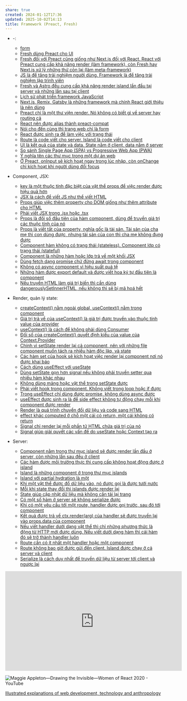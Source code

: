 ```yaml
---
share: true
created: 2024-01-12T17:36
updated: 2025-10-02T14:13
title: Framework (Preact, Fresh)
---
```


- \-: 
    - [form](./form.md)
    - [Fresh dùng Preact cho UI](./Fresh%20d%C3%B9ng%20Preact%20cho%20UI.md)
    - [Fresh đối với Preact cũng giống như Next.js đối với React. React với Preact cung cấp khả năng render (làm framework), còn Fresh hay Next.js xử lý những thứ còn lại (làm meta-framework)](./Fresh%20%C4%91%E1%BB%91i%20v%E1%BB%9Bi%20Preact%20c%C5%A9ng%20gi%E1%BB%91ng%20nh%C6%B0%20Next.js%20%C4%91%E1%BB%91i%20v%E1%BB%9Bi%20React.%20React%20v%E1%BB%9Bi%20Preact%20cung%20c%E1%BA%A5p%20kh%E1%BA%A3%20n%C4%83ng%20render%20(l%C3%A0m%20framework),%20c%C3%B2n%20Fresh%20hay%20Next.js%20x%E1%BB%AD%20l%C3%BD%20nh%E1%BB%AFng%20th%E1%BB%A9%20c%C3%B2n%20l%E1%BA%A1i%20(l%C3%A0m%20meta-framework).md)
    - [JS là để tăng trải nghiệm người dùng. Framework là để tăng trải nghiệm lập trình viên](./JS%20l%C3%A0%20%C4%91%E1%BB%83%20t%C4%83ng%20tr%E1%BA%A3i%20nghi%E1%BB%87m%20ng%C6%B0%E1%BB%9Di%20d%C3%B9ng.%20Framework%20l%C3%A0%20%C4%91%E1%BB%83%20t%C4%83ng%20tr%E1%BA%A3i%20nghi%E1%BB%87m%20l%E1%BA%ADp%20tr%C3%ACnh%20vi%C3%AAn.md)
    - [Fresh và Astro đều cung cấp khả năng render island lần đầu tại server và những lần sau tại client](./Fresh%20v%C3%A0%20Astro%20%C4%91%E1%BB%81u%20cung%20c%E1%BA%A5p%20kh%E1%BA%A3%20n%C4%83ng%20render%20island%20l%E1%BA%A7n%20%C4%91%E1%BA%A7u%20t%E1%BA%A1i%20server%20v%C3%A0%20nh%E1%BB%AFng%20l%E1%BA%A7n%20sau%20t%E1%BA%A1i%20client.md)
    - [Lịch sử phát triển framework JavaScript](./L%E1%BB%8Bch%20s%E1%BB%AD%20ph%C3%A1t%20tri%E1%BB%83n%20framework%20JavaScript.md)
    - [Next.js, Remix, Gatsby là những framework mà chính React giới thiệu là nên dùng](./Next.js,%20Remix,%20Gatsby%20l%C3%A0%20nh%E1%BB%AFng%20framework%20m%C3%A0%20ch%C3%ADnh%20React%20gi%E1%BB%9Bi%20thi%E1%BB%87u%20l%C3%A0%20n%C3%AAn%20d%C3%B9ng.md)
    - [Preact chỉ là một thư viện render. Nó không có biết gì về server hay routing cả](./Preact%20ch%E1%BB%89%20l%C3%A0%20m%E1%BB%99t%20th%C6%B0%20vi%E1%BB%87n%20render.%20N%C3%B3%20kh%C3%B4ng%20c%C3%B3%20bi%E1%BA%BFt%20g%C3%AC%20v%E1%BB%81%20server%20hay%20routing%20c%E1%BA%A3.md)
    - [React nên được alias thành preact-compat](./React%20n%C3%AAn%20%C4%91%C6%B0%E1%BB%A3c%20alias%20th%C3%A0nh%20preact-compat.md)
    - [Nói cho đến cùng thì trang web chỉ là form](./N%C3%B3i%20cho%20%C4%91%E1%BA%BFn%20c%C3%B9ng%20th%C3%AC%20trang%20web%20ch%E1%BB%89%20l%C3%A0%20form.md)
    - [React được sinh ra để làm việc với trạng thái](./React%20%C4%91%C6%B0%E1%BB%A3c%20sinh%20ra%20%C4%91%E1%BB%83%20l%C3%A0m%20vi%E1%BB%87c%20v%E1%BB%9Bi%20tr%E1%BA%A1ng%20th%C3%A1i.md)
    - [Route là code viết cho server. Island là code viết cho client](./Route%20l%C3%A0%20code%20vi%E1%BA%BFt%20cho%20server.%20Island%20l%C3%A0%20code%20vi%E1%BA%BFt%20cho%20client.md)
    - [UI là kết quả của state và data. State nằm ở client, data nằm ở server](./UI%20l%C3%A0%20k%E1%BA%BFt%20qu%E1%BA%A3%20c%E1%BB%A7a%20state%20v%C3%A0%20data.%20State%20n%E1%BA%B1m%20%E1%BB%9F%20client,%20data%20n%E1%BA%B1m%20%E1%BB%9F%20server.md)
    - [So sánh Single Page App (SPA) vs Progressive Web App (PWA)](./So%20s%C3%A1nh%20Single%20Page%20App%20(SPA)%20vs%20Progressive%20Web%20App%20(PWA).md)
    - [Ý nghĩa tên các thư mục trong một dự án web](./%C3%9D%20ngh%C4%A9a%20t%C3%AAn%20c%C3%A1c%20th%C6%B0%20m%E1%BB%A5c%20trong%20m%E1%BB%99t%20d%E1%BB%B1%20%C3%A1n%20web.md)
    - [Ở Preact, onInput sẽ kích hoạt ngay trong lúc nhập, còn onChange chỉ kích hoạt khi người dùng đổi focus](./%E1%BB%9E%20Preact,%20onInput%20s%E1%BA%BD%20k%C3%ADch%20ho%E1%BA%A1t%20ngay%20trong%20l%C3%BAc%20nh%E1%BA%ADp,%20c%C3%B2n%20onChange%20ch%E1%BB%89%20k%C3%ADch%20ho%E1%BA%A1t%20khi%20ng%C6%B0%E1%BB%9Di%20d%C3%B9ng%20%C4%91%E1%BB%95i%20focus.md)

- Component, JSX: 
    - [key là một thuộc tính đặc biệt của vật thể props để việc render được hiệu quả hơn](./Component,%20JSX/JSX,%20props/key%20l%C3%A0%20m%E1%BB%99t%20thu%E1%BB%99c%20t%C3%ADnh%20%C4%91%E1%BA%B7c%20bi%E1%BB%87t%20c%E1%BB%A7a%20v%E1%BA%ADt%20th%E1%BB%83%20props%20%C4%91%E1%BB%83%20vi%E1%BB%87c%20render%20%C4%91%C6%B0%E1%BB%A3c%20hi%E1%BB%87u%20qu%E1%BA%A3%20h%C6%A1n.md)
    - [JSX là cách để viết JS như thể viết HTML](./Component,%20JSX/JSX,%20props/JSX%20l%C3%A0%20c%C3%A1ch%20%C4%91%E1%BB%83%20vi%E1%BA%BFt%20JS%20nh%C6%B0%20th%E1%BB%83%20vi%E1%BA%BFt%20HTML.md)
    - [Props giúp việc thêm property cho DOM giống như thêm attribute cho HTML](./Component,%20JSX/JSX,%20props/Props%20gi%C3%BAp%20vi%E1%BB%87c%20th%C3%AAm%20property%20cho%20DOM%20gi%E1%BB%91ng%20nh%C6%B0%20th%C3%AAm%20attribute%20cho%20HTML.md)
    - [Phải viết JSX trong .jsx hoặc .tsx](./Component,%20JSX/JSX,%20props/Ph%E1%BA%A3i%20vi%E1%BA%BFt%20JSX%20trong%20.jsx%20ho%E1%BA%B7c%20.tsx)
    - [Props là đối số đầu tiên của hàm component, dùng để truyền giá trị các thuộc tính của nó](./Component,%20JSX/JSX,%20props/Props%20l%C3%A0%20%C4%91%E1%BB%91i%20s%E1%BB%91%20%C4%91%E1%BA%A7u%20ti%C3%AAn%20c%E1%BB%A7a%20h%C3%A0m%20component,%20d%C3%B9ng%20%C4%91%E1%BB%83%20truy%E1%BB%81n%20gi%C3%A1%20tr%E1%BB%8B%20c%C3%A1c%20thu%E1%BB%99c%20t%C3%ADnh%20c%E1%BB%A7a%20n%C3%B3.md)
    - [Props là viết tắt của property, nghĩa gốc là tài sản. Tài sản của cha mẹ thì con dùng được, nhưng tài sản của con thì cha mẹ không đụng được](./Component,%20JSX/JSX,%20props/Props%20l%C3%A0%20vi%E1%BA%BFt%20t%E1%BA%AFt%20c%E1%BB%A7a%20property,%20ngh%C4%A9a%20g%E1%BB%91c%20l%C3%A0%20t%C3%A0i%20s%E1%BA%A3n.%20T%C3%A0i%20s%E1%BA%A3n%20c%E1%BB%A7a%20cha%20m%E1%BA%B9%20th%C3%AC%20con%20d%C3%B9ng%20%C4%91%C6%B0%E1%BB%A3c,%20nh%C6%B0ng%20t%C3%A0i%20s%E1%BA%A3n%20c%E1%BB%A7a%20con%20th%C3%AC%20cha%20m%E1%BA%B9%20kh%C3%B4ng%20%C4%91%E1%BB%A5ng%20%C4%91%C6%B0%E1%BB%A3c.md)
    - [Component hàm không có trạng thái (stateless). Component lớp có trạng thái (stateful)](./Component,%20JSX/Component%20h%C3%A0m%20kh%C3%B4ng%20c%C3%B3%20tr%E1%BA%A1ng%20th%C3%A1i%20(stateless).%20Component%20l%E1%BB%9Bp%20c%C3%B3%20tr%E1%BA%A1ng%20th%C3%A1i%20(stateful).md)
    - [Component là những hàm hoặc lớp trả về một khối JSX](./Component,%20JSX/Component%20l%C3%A0%20nh%E1%BB%AFng%20h%C3%A0m%20ho%E1%BA%B7c%20l%E1%BB%9Bp%20tr%E1%BA%A3%20v%E1%BB%81%20m%E1%BB%99t%20kh%E1%BB%91i%20JSX.md)
    - [Dùng fetch dạng promise chứ đừng await trong component](./Component,%20JSX/D%C3%B9ng%20fetch%20d%E1%BA%A1ng%20promise%20ch%E1%BB%A9%20%C4%91%E1%BB%ABng%20await%20trong%20component.md)
    - [Không có async component vì hiệu suất quá tệ](./Component,%20JSX/Kh%C3%B4ng%20c%C3%B3%20async%20component%20v%C3%AC%20hi%E1%BB%87u%20su%E1%BA%A5t%20qu%C3%A1%20t%E1%BB%87.md)
    - [Những hàm được export default và được viết hoa ký tự đầu tiên là component](./Component,%20JSX/Nh%E1%BB%AFng%20h%C3%A0m%20%C4%91%C6%B0%E1%BB%A3c%20export%20default%20v%C3%A0%20%C4%91%C6%B0%E1%BB%A3c%20vi%E1%BA%BFt%20hoa%20k%C3%BD%20t%E1%BB%B1%20%C4%91%E1%BA%A7u%20ti%C3%AAn%20l%C3%A0%20component.md)
    - [Nếu truyền HTML làm giá trị biến thì cần dùng dangerouslySetInnerHTML, nếu không thì sẽ bị mã hoá hết](./Component,%20JSX/N%E1%BA%BFu%20truy%E1%BB%81n%20HTML%20l%C3%A0m%20gi%C3%A1%20tr%E1%BB%8B%20bi%E1%BA%BFn%20th%C3%AC%20c%E1%BA%A7n%20d%C3%B9ng%20dangerouslySetInnerHTML,%20n%E1%BA%BFu%20kh%C3%B4ng%20th%C3%AC%20s%E1%BA%BD%20b%E1%BB%8B%20m%C3%A3%20ho%C3%A1%20h%E1%BA%BFt.md)

- Render, quản lý state: 
    - [createContext() nằm ngoài global, useContext() nằm trong component](./Render,%20qu%E1%BA%A3n%20l%C3%BD%20state/Context/createContext()%20n%E1%BA%B1m%20ngo%C3%A0i%20global,%20useContext()%20n%E1%BA%B1m%20trong%20component.md)
    - [Giá trị trả về của useContext() là giá trị được truyền vào thuộc tính value của provider](./Render,%20qu%E1%BA%A3n%20l%C3%BD%20state/Context/Gi%C3%A1%20tr%E1%BB%8B%20tr%E1%BA%A3%20v%E1%BB%81%20c%E1%BB%A7a%20useContext()%20l%C3%A0%20gi%C3%A1%20tr%E1%BB%8B%20%C4%91%C6%B0%E1%BB%A3c%20truy%E1%BB%81n%20v%C3%A0o%20thu%E1%BB%99c%20t%C3%ADnh%20value%20c%E1%BB%A7a%20provider.md)
    - [useContext() là cách để không phải dùng Consumer](./Render,%20qu%E1%BA%A3n%20l%C3%BD%20state/Context/useContext()%20l%C3%A0%20c%C3%A1ch%20%C4%91%E1%BB%83%20kh%C3%B4ng%20ph%E1%BA%A3i%20d%C3%B9ng%20Consumer.md)
    - [Đối số của createContext() quyết định kiểu của value của Context.Provider](./Render,%20qu%E1%BA%A3n%20l%C3%BD%20state/Context/%C4%90%E1%BB%91i%20s%E1%BB%91%20c%E1%BB%A7a%20createContext()%20quy%E1%BA%BFt%20%C4%91%E1%BB%8Bnh%20ki%E1%BB%83u%20c%E1%BB%A7a%20value%20c%E1%BB%A7a%20Context.Provider.md)
    - [Chính vì setState render lại cả component, nên với những file component muốn tách ra nhiều hàm độc lập, và state](./Render,%20qu%E1%BA%A3n%20l%C3%BD%20state/Hook/Ch%C3%ADnh%20v%C3%AC%20setState%20render%20l%E1%BA%A1i%20c%E1%BA%A3%20component,%20n%C3%AAn%20v%E1%BB%9Bi%20nh%E1%BB%AFng%20file%20component%20mu%E1%BB%91n%20t%C3%A1ch%20ra%20nhi%E1%BB%81u%20h%C3%A0m%20%C4%91%E1%BB%99c%20l%E1%BA%ADp,%20v%C3%A0%20state.md)
    - [Các hàm set của hook sẽ kích hoạt việc render lại component nơi nó được khai báo](./Render,%20qu%E1%BA%A3n%20l%C3%BD%20state/Hook/C%C3%A1c%20h%C3%A0m%20set%20c%E1%BB%A7a%20hook%20s%E1%BA%BD%20k%C3%ADch%20ho%E1%BA%A1t%20vi%E1%BB%87c%20render%20l%E1%BA%A1i%20component%20n%C6%A1i%20n%C3%B3%20%C4%91%C6%B0%E1%BB%A3c%20khai%20b%C3%A1o.md)
    - [Cách dùng useEffect với useState](./Render,%20qu%E1%BA%A3n%20l%C3%BD%20state/Hook/C%C3%A1ch%20d%C3%B9ng%20useEffect%20v%E1%BB%9Bi%20useState.md)
    - [Dùng setState gọn hơn signal nếu không phải truyền setter qua nhiều hàm khác nhau](./Render,%20qu%E1%BA%A3n%20l%C3%BD%20state/Hook/D%C3%B9ng%20setState%20g%E1%BB%8Dn%20h%C6%A1n%20signal%20n%E1%BA%BFu%20kh%C3%B4ng%20ph%E1%BA%A3i%20truy%E1%BB%81n%20setter%20qua%20nhi%E1%BB%81u%20h%C3%A0m%20kh%C3%A1c%20nhau.md)
    - [Không dùng mảng hoặc vật thể trong setState được](./Render,%20qu%E1%BA%A3n%20l%C3%BD%20state/Hook/Kh%C3%B4ng%20d%C3%B9ng%20m%E1%BA%A3ng%20ho%E1%BA%B7c%20v%E1%BA%ADt%20th%E1%BB%83%20trong%20setState%20%C4%91%C6%B0%E1%BB%A3c.md)
    - [Phải viết hook trong component. Không viết trong loop hoặc if được](./Render,%20qu%E1%BA%A3n%20l%C3%BD%20state/Hook/Ph%E1%BA%A3i%20vi%E1%BA%BFt%20hook%20trong%20component.%20Kh%C3%B4ng%20vi%E1%BA%BFt%20trong%20loop%20ho%E1%BA%B7c%20if%20%C4%91%C6%B0%E1%BB%A3c.md)
    - [Trong useEffect chỉ dùng được promise, không dùng async được](./Render,%20qu%E1%BA%A3n%20l%C3%BD%20state/Hook/Trong%20useEffect%20ch%E1%BB%89%20d%C3%B9ng%20%C4%91%C6%B0%E1%BB%A3c%20promise,%20kh%C3%B4ng%20d%C3%B9ng%20async%20%C4%91%C6%B0%E1%BB%A3c.md)
    - [useEffect được sinh ra là để side effect không tự động chạy mỗi khi component được render](./Render,%20qu%E1%BA%A3n%20l%C3%BD%20state/Hook/useEffect%20%C4%91%C6%B0%E1%BB%A3c%20sinh%20ra%20l%C3%A0%20%C4%91%E1%BB%83%20side%20effect%20kh%C3%B4ng%20t%E1%BB%B1%20%C4%91%E1%BB%99ng%20ch%E1%BA%A1y%20m%E1%BB%97i%20khi%20component%20%C4%91%C6%B0%E1%BB%A3c%20render.md)
    - [Render là quá trình chuyển đổi dữ liệu và code sang HTML](./Render,%20qu%E1%BA%A3n%20l%C3%BD%20state/Render%20l%C3%A0%20qu%C3%A1%20tr%C3%ACnh%20chuy%E1%BB%83n%20%C4%91%E1%BB%95i%20d%E1%BB%AF%20li%E1%BB%87u%20v%C3%A0%20code%20sang%20HTML.md)
    - [effect khác computed ở chỗ một cái có return, một cái không có return](./Render,%20qu%E1%BA%A3n%20l%C3%BD%20state/Signal/effect%20kh%C3%A1c%20computed%20%E1%BB%9F%20ch%E1%BB%97%20m%E1%BB%99t%20c%C3%A1i%20c%C3%B3%20return,%20m%E1%BB%99t%20c%C3%A1i%20kh%C3%B4ng%20c%C3%B3%20return.md)
    - [Signal chỉ render lại mỗi phần tử HTML chứa giá trị của nó](./Render,%20qu%E1%BA%A3n%20l%C3%BD%20state/Signal/Signal%20ch%E1%BB%89%20render%20l%E1%BA%A1i%20m%E1%BB%97i%20ph%E1%BA%A7n%20t%E1%BB%AD%20HTML%20ch%E1%BB%A9a%20gi%C3%A1%20tr%E1%BB%8B%20c%E1%BB%A7a%20n%C3%B3.md)
    - [Signal giúp giải quyết các vấn đề do useState hoặc Context tạo ra](./Render,%20qu%E1%BA%A3n%20l%C3%BD%20state/Signal/Signal%20gi%C3%BAp%20gi%E1%BA%A3i%20quy%E1%BA%BFt%20c%C3%A1c%20v%E1%BA%A5n%20%C4%91%E1%BB%81%20do%20useState%20ho%E1%BA%B7c%20Context%20t%E1%BA%A1o%20ra.md)

- Server: 
    - [Component nằm trong thư mục island sẽ được render lần đầu ở server, còn những lần sau đều ở client](./Server/Island,%20state/Component%20n%E1%BA%B1m%20trong%20th%C6%B0%20m%E1%BB%A5c%20island%20s%E1%BA%BD%20%C4%91%C6%B0%E1%BB%A3c%20render%20l%E1%BA%A7n%20%C4%91%E1%BA%A7u%20%E1%BB%9F%20server,%20c%C3%B2n%20nh%E1%BB%AFng%20l%E1%BA%A7n%20sau%20%C4%91%E1%BB%81u%20%E1%BB%9F%20client.md)
    - [Các hàm được môi trường thực thi cung cấp không hoạt động được ở island](./Server/Island,%20state/C%C3%A1c%20h%C3%A0m%20%C4%91%C6%B0%E1%BB%A3c%20m%C3%B4i%20tr%C6%B0%E1%BB%9Dng%20th%E1%BB%B1c%20thi%20cung%20c%E1%BA%A5p%20kh%C3%B4ng%20ho%E1%BA%A1t%20%C4%91%E1%BB%99ng%20%C4%91%C6%B0%E1%BB%A3c%20%E1%BB%9F%20island.md)
    - [Island là những component ở trong thư mục islands](./Server/Island,%20state/Island%20l%C3%A0%20nh%E1%BB%AFng%20component%20%E1%BB%9F%20trong%20th%C6%B0%20m%E1%BB%A5c%20islands.md)
    - [Island với partial hydration là một](./Server/Island,%20state/Island%20v%E1%BB%9Bi%20partial%20hydration%20l%C3%A0%20m%E1%BB%99t.md)
    - [Khi một vật thể được đổ dữ liệu vào, nó được gọi là được tưới nước](./Server/Island,%20state/Khi%20m%E1%BB%99t%20v%E1%BA%ADt%20th%E1%BB%83%20%C4%91%C6%B0%E1%BB%A3c%20%C4%91%E1%BB%95%20d%E1%BB%AF%20li%E1%BB%87u%20v%C3%A0o,%20n%C3%B3%20%C4%91%C6%B0%E1%BB%A3c%20g%E1%BB%8Di%20l%C3%A0%20%C4%91%C6%B0%E1%BB%A3c%20t%C6%B0%E1%BB%9Bi%20n%C6%B0%E1%BB%9Bc.md)
    - [Mỗi khi state thay đổi thì islands được render lại](./Server/Island,%20state/M%E1%BB%97i%20khi%20state%20thay%20%C4%91%E1%BB%95i%20th%C3%AC%20islands%20%C4%91%C6%B0%E1%BB%A3c%20render%20l%E1%BA%A1i.md)
    - [State giúp cập nhật dữ liệu mà không cần tải lại trang](./Server/Island,%20state/State%20gi%C3%BAp%20c%E1%BA%ADp%20nh%E1%BA%ADt%20d%E1%BB%AF%20li%E1%BB%87u%20m%C3%A0%20kh%C3%B4ng%20c%E1%BA%A7n%20t%E1%BA%A3i%20l%E1%BA%A1i%20trang.md)
    - [Có một số hàm ở server sẽ không serialize được](./Server/Route,%20handler/C%C3%B3%20m%E1%BB%99t%20s%E1%BB%91%20h%C3%A0m%20%E1%BB%9F%20server%20s%E1%BA%BD%20kh%C3%B4ng%20serialize%20%C4%91%C6%B0%E1%BB%A3c.md)
    - [Khi có một yêu cầu tới một route, handler được gọi trước, sau đó tới component](./Server/Route,%20handler/Khi%20c%C3%B3%20m%E1%BB%99t%20y%C3%AAu%20c%E1%BA%A7u%20t%E1%BB%9Bi%20m%E1%BB%99t%20route,%20handler%20%C4%91%C6%B0%E1%BB%A3c%20g%E1%BB%8Di%20tr%C6%B0%E1%BB%9Bc,%20sau%20%C4%91%C3%B3%20t%E1%BB%9Bi%20component.md)
    - [Kết quả được trả về ctx.render(arg) của handler sẽ được truyền lại vào props.data của component](./Server/Route,%20handler/K%E1%BA%BFt%20qu%E1%BA%A3%20%C4%91%C6%B0%E1%BB%A3c%20tr%E1%BA%A3%20v%E1%BB%81%20ctx.render(arg)%20c%E1%BB%A7a%20handler%20s%E1%BA%BD%20%C4%91%C6%B0%E1%BB%A3c%20truy%E1%BB%81n%20l%E1%BA%A1i%20v%C3%A0o%20props.data%20c%E1%BB%A7a%20component.md)
    - [Nếu viết handler dưới dạng vật thể thì chỉ những phương thức là động từ HTTP mới được dùng. Nếu viết dưới dạng hàm thì cái hàm đó sẽ trở thành handler luôn](./Server/Route,%20handler/N%E1%BA%BFu%20vi%E1%BA%BFt%20handler%20d%C6%B0%E1%BB%9Bi%20d%E1%BA%A1ng%20v%E1%BA%ADt%20th%E1%BB%83%20th%C3%AC%20ch%E1%BB%89%20nh%E1%BB%AFng%20ph%C6%B0%C6%A1ng%20th%E1%BB%A9c%20l%C3%A0%20%C4%91%E1%BB%99ng%20t%E1%BB%AB%20HTTP%20m%E1%BB%9Bi%20%C4%91%C6%B0%E1%BB%A3c%20d%C3%B9ng.%20N%E1%BA%BFu%20vi%E1%BA%BFt%20d%C6%B0%E1%BB%9Bi%20d%E1%BA%A1ng%20h%C3%A0m%20th%C3%AC%20c%C3%A1i%20h%C3%A0m%20%C4%91%C3%B3%20s%E1%BA%BD%20tr%E1%BB%9F%20th%C3%A0nh%20handler%20lu%C3%B4n.md)
    - [Route cần có ít nhất một handler hoặc một component](./Server/Route,%20handler/Route%20c%E1%BA%A7n%20c%C3%B3%20%C3%ADt%20nh%E1%BA%A5t%20m%E1%BB%99t%20handler%20ho%E1%BA%B7c%20m%E1%BB%99t%20component.md)
    - [Route không bao giờ được gửi đến client. Island được chạy ở cả server và client](./Server/Route,%20handler/Route%20kh%C3%B4ng%20bao%20gi%E1%BB%9D%20%C4%91%C6%B0%E1%BB%A3c%20g%E1%BB%ADi%20%C4%91%E1%BA%BFn%20client.%20Island%20%C4%91%C6%B0%E1%BB%A3c%20ch%E1%BA%A1y%20%E1%BB%9F%20c%E1%BA%A3%20server%20v%C3%A0%20client.md)
    - [Serialize là cách duy nhất để truyền dữ liệu từ server tới client và ngược lại](./Server/Route,%20handler/Serialize%20l%C3%A0%20c%C3%A1ch%20duy%20nh%E1%BA%A5t%20%C4%91%E1%BB%83%20truy%E1%BB%81n%20d%E1%BB%AF%20li%E1%BB%87u%20t%E1%BB%AB%20server%20t%E1%BB%9Bi%20client%20v%C3%A0%20ng%C6%B0%E1%BB%A3c%20l%E1%BA%A1i.md)



<iframe width="560" height="315" src="https://www.youtube.com/embed/watch?v=wIyHSOugGGw" title="YouTube video player" frameborder="0" allow="accelerometer; autoplay; clipboard-write; encrypted-media; gyroscope; picture-in-picture; web-share" referrerpolicy="strict-origin-when-cross-origin" allowfullscreen></iframe>

![Maggie Appleton—Drawing the Invisible—Women of React 2020 - YouTube](https://youtu.be/MQGe9zxlRdk?si=-qaAYgM5P9qqu66j)

[Illustrated explanations of web development, technology and anthropology](https://illustrated.dev/)